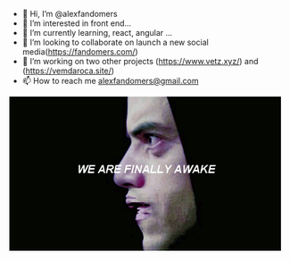 - 👋 Hi, I’m @alexfandomers
- 👀 I’m interested in front end...
- 🌱 I’m currently learning, react, angular ...
- 💞️ I’m looking to collaborate on launch a new social media(https://fandomers.com/)
- 💞️ I’m working on two other projects (https://www.vetz.xyz/) and (https://vemdaroca.site/)
- 📫 How to reach me alexfandomers@gmail.com 

![Mr-Robot](https://github.com/alexfandomers/alexfandomers/blob/main/206744.gif)
<!---
alexfandomers/alexfandomers is a ✨ special ✨ repository because its `README.md` (this file) appears on your GitHub profile.
You can click the Preview link to take a look at your changes.
--->
